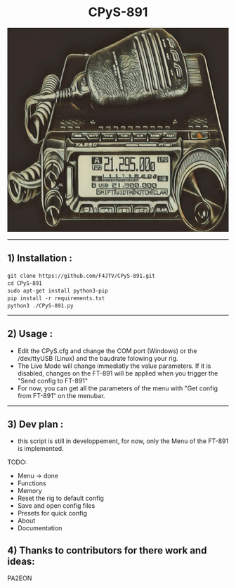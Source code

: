 <del><h1 align="center">CPyS-891</h1></del>
<del><p align="center">
    <img src="./images/icon.png" alt="TPOL CCH" width="754" height="464" />
</p></del>

___

## 1) Installation :

`git clone https://github.com/F4JTV/CPyS-891.git `</br>
`cd CPyS-891`</br>
`sudo apt-get install python3-pip`</br>
`pip install -r requirements.txt`</br>
`python3 ./CPyS-891.py`</br>

___

## 2) Usage :

- Edit the CPyS.cfg and change the COM port (Windows) or the /dev/ttyUSB (Linux) and the baudrate folowing your rig.
- The Live Mode will change immediatly the value parameters. If it is disabled, changes on the FT-891 will be applied when you trigger the "Send config to FT-891"
- For now, you can get all the parameters of the menu with "Get config from FT-891" on the menubar.

___

## 3) Dev plan :

- this script is still in developpement, for now, only the Menu of the FT-891 is implemented.

TODO: 
- Menu -> done
- Functions
- Memory
- Reset the rig to default config
- Save and open config files
- Presets for quick config
- About 
- Documentation

## 4) Thanks to contributors for there work and ideas:
PA2EON
